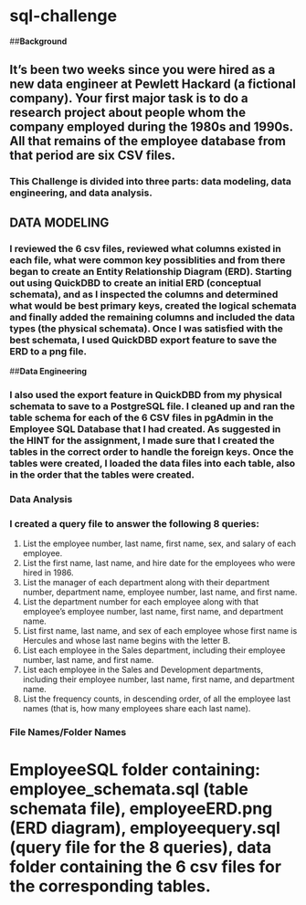 # sql-challenge
##**Background**

## It’s been two weeks since you were hired as a new data engineer at Pewlett Hackard (a fictional company). Your first major task is to do a research project about people whom the company employed during the 1980s and 1990s. All that remains of the employee database from that period are six CSV files.

### This Challenge is divided into three parts: data modeling, data engineering, and data analysis.


## **DATA MODELING**  

### I reviewed the 6 csv files, reviewed what columns existed in each file, what were common key possiblities and from there began to create an Entity Relationship Diagram (ERD).  Starting out using QuickDBD to create an initial ERD (conceptual schemata), and as I inspected the columns and determined what would be best primary keys, created the logical schemata and finally added the remaining columns and included the data types (the physical schemata).  Once I was satisfied with the best schemata, I used QuickDBD export feature to save the ERD to a png file.

##**Data Engineering**

### I also used the export feature in QuickDBD from my physical schemata to save to a PostgreSQL file.  I cleaned up and ran the table schema for each of the 6 CSV files in pgAdmin in the Employee SQL Database that I had created.  As suggested in the HINT for the assignment, I made sure that I created the tables in the correct order to handle the foreign keys.  Once the tables were created, I loaded the data files into each table, also in the order that the tables were created.

### **Data Analysis**

### I created a query file to answer the following 8 queries:

1. List the employee number, last name, first name, sex, and salary of each employee.
2. List the first name, last name, and hire date for the employees who were hired in 1986.
3. List the manager of each department along with their department number, department name, employee number, last name, and first name.
4. List the department number for each employee along with that employee’s employee number, last name, first name, and department name.
5. List first name, last name, and sex of each employee whose first name is Hercules and whose last name begins with the letter B.
6. List each employee in the Sales department, including their employee number, last name, and first name.
7. List each employee in the Sales and Development departments, including their employee number, last name, first name, and department name.
8. List the frequency counts, in descending order, of all the employee last names (that is, how many employees share each last name).

### **File Names/Folder Names**

# EmployeeSQL folder containing: employee_schemata.sql (table schemata file), employeeERD.png (ERD diagram), employeequery.sql (query file for the 8 queries), data folder containing the 6 csv files for the corresponding tables.


